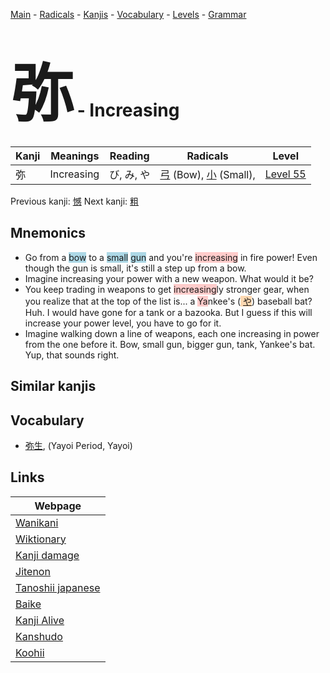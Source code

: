<style> bigfont {font-size: 100px}</style>
[Main](../README.md) -
[Radicals](../radicals.md) -
[Kanjis](../kanjis.md) -
[Vocabulary](../vocabulary.md) -
[Levels](../levels.md) -
[Grammar](../grammar.md)
# <bigfont> 弥</bigfont> - Increasing 

| Kanji | Meanings | Reading | Radicals | Level |
| --- | --- | --- | --- | --- |
| 弥 | Increasing | び, み, や | [弓](../radicals/弓.md) (Bow), [小](../radicals/小.md) (Small),  | [Level 55](../levels/wk_level55.md) |

Previous kanji: [憾](憾.md) Next kanji: [粗](粗.md) 

## Mnemonics
 * Go from a <span style="background-color:#ADD8E6"> bow</span> to a <span style="background-color:#ADD8E6"> small</span> <span style="background-color:#ADD8E6"> gun</span> and you're <span style="background-color:#ffcccb"> increasing</span> in fire power! Even though the gun is small, it's still a step up from a bow.
* Imagine increasing your power with a new weapon. What would it be?
* You keep trading in weapons to get <span style="background-color:#ffcccb"> increasing</span>ly stronger gear, when you realize that at the top of the list is... a <span style="background-color:#ffcccb"> Ya</span>nkee's (<span style="background-color:#fed8b1"> [や](https://jisho.org/search/や)</span>) baseball bat? Huh. I would have gone for a tank or a bazooka. But I guess if this will increase your power level, you have to go for it.
* Imagine walking down a line of weapons, each one increasing in power from the one before it. Bow, small gun, bigger gun, tank, Yankee's bat. Yup, that sounds right.


## Similar kanjis
 


## Vocabulary
 * [弥生](../vocabulary/弥.md), (Yayoi Period, Yayoi)



## Links 

| Webpage |
| --- |
| [Wanikani          ](https://www.wanikani.com/kanji/弥) |
| [Wiktionary        ](https://en.wiktionary.org/wiki/弥) |
| [Kanji damage      ](http://www.kanjidamage.com/kanji/search?utf8=✓&q=弥) |
| [Jitenon           ](https://jitenon.com/kanji/弥) |
| [Tanoshii japanese ](https://www.tanoshiijapanese.com/dictionary/kanji.cfm?k=弥) |
| [Baike             ](https://baike.baidu.com/item/弥) |
| [Kanji Alive       ](https://app.kanjialive.com/弥) |
| [Kanshudo          ](https://www.kanshudo.com/searchmn?q=弥) |
| [Koohii            ](https://kanji.koohii.com/study/kanji/弥) |
